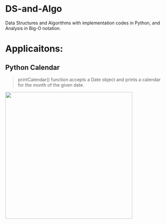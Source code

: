 # DS-and-Algo
Data Structures and Algorithms with implementation codes  in Python, and Analysis in Big-O notation.
# Applicaitons:
## Python Calendar
> printCalendar() function accepts a Date object and prints a calendar for the month of the given date.
<img src="https://user-images.githubusercontent.com/84252587/236869026-c067cbc7-a1b5-495b-ad81-be6b242be016.png" width="400px">

